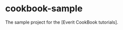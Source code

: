 cookbook-sample
===============

The sample project for the [Everit CookBook tutorials].

[1]: https://github.com/everit-org/cookbook-documentation
